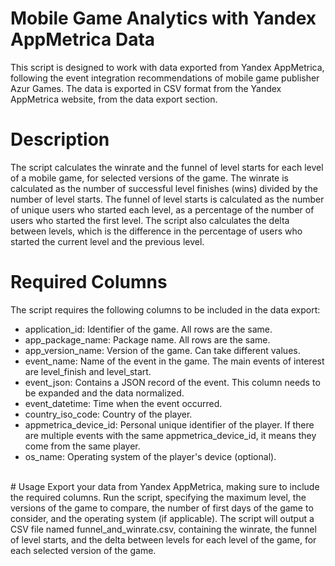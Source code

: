# Mobile Game Analytics with Yandex AppMetrica Data
This script is designed to work with data exported from Yandex AppMetrica, following the event integration recommendations of mobile game publisher Azur Games. The data is exported in CSV format from the Yandex AppMetrica website, from the data export section.
</br>
# Description
The script calculates the winrate and the funnel of level starts for each level of a mobile game, for selected versions of the game. The winrate is calculated as the number of successful level finishes (wins) divided by the number of level starts. The funnel of level starts is calculated as the number of unique users who started each level, as a percentage of the number of users who started the first level. The script also calculates the delta between levels, which is the difference in the percentage of users who started the current level and the previous level.
</br>
# Required Columns
The script requires the following columns to be included in the data export:
</br>
+ application_id: Identifier of the game. All rows are the same.
+ app_package_name: Package name. All rows are the same.
+ app_version_name: Version of the game. Can take different values.
+ event_name: Name of the event in the game. The main events of interest are level_finish and level_start.
+ event_json: Contains a JSON record of the event. This column needs to be expanded and the data normalized.
+ event_datetime: Time when the event occurred.
+ country_iso_code: Country of the player.
+ appmetrica_device_id: Personal unique identifier of the player. If there are multiple events with the same appmetrica_device_id, it means they come from the same player.
+ os_name: Operating system of the player's device (optional).
</br>
# Usage
Export your data from Yandex AppMetrica, making sure to include the required columns.
Run the script, specifying the maximum level, the versions of the game to compare, the number of first days of the game to consider, and the operating system (if applicable).
The script will output a CSV file named funnel_and_winrate.csv, containing the winrate, the funnel of level starts, and the delta between levels for each level of the game, for each selected version of the game.
